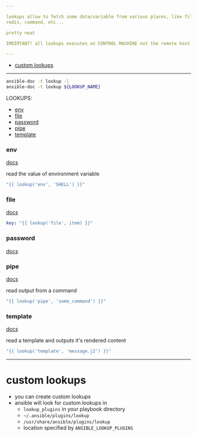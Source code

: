 ```yaml
---

lookups allow to fetch some data/variable from various places, like files,
redis, command, etc...

pretty neat

IMOIRTANT! all lookups executes on CONTROL MACHINE not the remote host

---
```


- [custom lookups](#custom-lookups)

---

```sh
ansible-doc -t lookup -l
ansible-doc -t lookup ${LOOKUP_NAME}
```

LOOKUPS:

- [env](#env)
- [file](#file)
- [password](#password)
- [pipe](#pipe)
- [template](#template)

### env
[docs](https://docs.ansible.com/ansible/latest/collections/ansible/builtin/env_lookup.html)

read the value of environment variable

```yaml
"{{ lookup('env', 'SHELL') }}"
```


### file
[docs](https://docs.ansible.com/ansible/latest/collections/ansible/builtin/file_lookup.html)

```yaml
key: "{{ lookup('file', item) }}"
```

### password
[docs](https://docs.ansible.com/ansible/latest/collections/ansible/builtin/password_lookup.html)

### pipe
[docs](https://docs.ansible.com/ansible/latest/collections/ansible/builtin/pipe_lookup.html)

read  output from a command

```yaml
"{{ lookup('pipe', 'some_command') }}"
```

### template
[docs](https://docs.ansible.com/ansible/latest/collections/ansible/builtin/template_lookup.html)

read a template and outputs it's rendered content

```yaml
"{{ lookup('template', 'message.j2') }}"
```

---

# custom lookups
- you can create custom lookups
- ansible will look for custom lookups in
  - `lookup_plugins` in your playbook directory
  - `~/.ansible/plugins/lookup`
  - `/usr/share/ansible/plugins/lookup`
  - location specified by `ANSIBLE_LOOKUP_PLUGINS`
